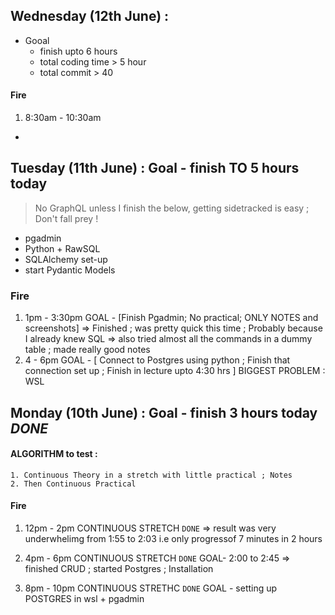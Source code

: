 ## Wednesday (12th June) : 
- Gooal 
    - finish upto 6 hours
    - total coding time > 5 hour
    - total commit > 40

#### Fire
1. 8:30am - 10:30am
- 







## Tuesday (11th June) : Goal - finish TO 5 hours today
> No GraphQL unless I finish the below, getting sidetracked is easy ; Don't fall prey !
- pgadmin 
- Python + RawSQL
- SQLAlchemy set-up
- start Pydantic Models

### Fire
1. 1pm - 3:30pm 
GOAL - [Finish Pgadmin; No practical; ONLY NOTES and screenshots]
=> Finished ; was pretty quick this time ; Probably because I already knew SQL 
=> also tried almost all the commands in a dummy table ; made really good notes
2.  4 - 6pm 
GOAL - [ Connect to Postgres using python ; Finish that connection set up ; Finish in lecture upto 4:30 hrs ] 
BIGGEST PROBLEM : WSL 





## Monday (10th June) : Goal - finish 3 hours today *DONE*

#### ALGORITHM to test :
    1. Continuous Theory in a stretch with little practical ; Notes
    2. Then Continuous Practical

#### Fire

1. 12pm - 2pm CONTINUOUS STRETCH `DONE`
=> result was very underwhelimg from 1:55 to 2:03 i.e only progressof 7 minutes in 2 hours

2. 4pm - 6pm CONTINUOUS STRETCH `DONE`
GOAL- 2:00 to 2:45 
=> finished CRUD ; started Postgres ; Installation

3. 8pm - 10pm CONTINUOUS STRETHC `DONE`
GOAL - setting up POSTGRES in wsl + pgadmin 
